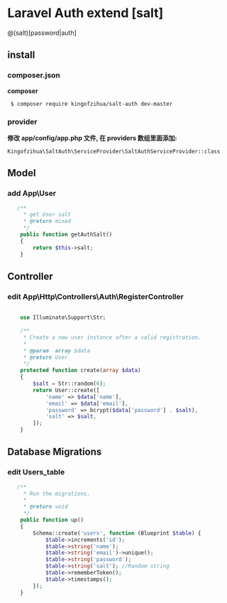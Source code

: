 # Laravel Auth extend [salt]
@(salt)[password|auth]
## install

### composer.json
**composer**

     $ composer require kingofzihua/salt-auth dev-master

### provider
**修改 app/config/app.php 文件, 在 providers 数组里面添加:**

	Kingofzihua\SaltAuth\ServiceProvider\SaltAuthServiceProvider::class


## Model
### add App\User
```php
   /**
     * get User salt
     * @return mixed
     */
    public function getAuthSalt()
    {
        return $this->salt;
    }
```


## Controller
### edit App\Http\Controllers\Auth\RegisterController
```php

    use Illuminate\Support\Str;
    
    /**
     * Create a new user instance after a valid registration.
     *
     * @param  array $data
     * @return User
     */
    protected function create(array $data)
    {
        $salt = Str::random(6);
        return User::create([
            'name' => $data['name'],
            'email' => $data['email'],
            'password' => bcrypt($data['password'] . $salt),
            'salt' => $salt,
        ]);
    }
```

## Database  Migrations
### edit Users_table
```php
   /**
     * Run the migrations.
     *
     * @return void
     */
    public function up()
    {
        Schema::create('users', function (Blueprint $table) {
            $table->increments('id');
            $table->string('name');
            $table->string('email')->unique();
            $table->string('password');
            $table->string('salt'); //Random string
            $table->rememberToken();
            $table->timestamps();
        });
    }
```
